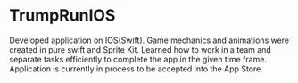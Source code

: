 # TrumpRunIOS

Developed application on IOS(Swift). Game
mechanics and animations were created in pure swift
and Sprite Kit. Learned how to work in a team and
separate tasks efficiently to complete the app in the
given time frame. Application is currently in process
to be accepted into the App Store.
